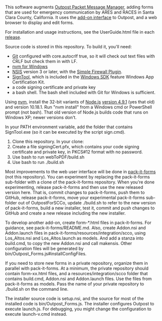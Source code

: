 This software augments
[Outpost Packet Message Manager](https://www.outpostpm.org),
adding forms that are used for emergency communication by ARES and RACES
in Santa Clara County, California.
It uses the [add-on interface](http://www.outpostpm.org/docs/Outpost320-AddonUG.pdf)
to Outpost, and a web browser to display and edit forms.

For installation and usage instructions, see the UserGuide.html file in each [release](https://github.com/jmkristian/OutpostForSCCo/releases).

Source code is stored in this repository.
To build it, you'll need:
* [Git](https://git-scm.com/downloads) configured with core.autocrlf true,
  so it will check out text files with CRLF but check them in with LF.
* [nvm for Windows](https://github.com/coreybutler/nvm-windows)
* [NSIS](http://nsis.sourceforge.net) version 3 or later,
  with the [Simple Firewall Plugin](https://nsis.sourceforge.io/NSIS_Simple_Firewall_Plugin).
* [SignTool](https://docs.microsoft.com/en-us/windows/win32/seccrypto/signtool),
  which is included in the
  [Windows SDK](https://developer.microsoft.com/en-us/windows/downloads/sdk-archive/)
  feature Windows App Certification Kit.
* a code signing certificate and private key
* a bash shell.
  The bash shell included with Git for Windows is sufficient.

Using [nvm](https://github.com/coreybutler/nvm-windows),
install the 32-bit variants of
[Node.js](https://nodejs.org/en/download/)
[version 4.9.1](https://nodejs.org/download/release/v4.9.1/) (yes that old)
and version 10.18.1.
Run "nvm install" from a Windows cmd or PowerShell prompt (not bash).
That old version of Node.js builds code that runs on Windows XP; newer versions don't.

In your PATH environment variable, add the folder that contains SignTool.exe
(so it can be executed by the script sign.cmd).

1. Clone this repository. In your clone:
1. Create a file signingCert.pfx,
   which contains your code signing certificate and private key,
   in PKCS#12 format with no password.
1. Use bash to run webToPDF/build.sh
1. Use bash to run ./build.sh

Most improvements to the web user interface will be done in
[pack-it-forms](https://github.com/jmkristian/pack-it-forms/blob/SCCo.2/README.md)
(not this repository). You can experiment by replacing the pack-it-forms sub-folder
with a clone of the pack-it-forms repository.
When you're done experimenting, release pack-it-forms and then use the new released version here.
That is, commit changes to pack-it-forms, push them to GitHub, release pack-it-forms,
move your experimental pack-it-forms sub-folder out of OutpostForSCCo,
update ./build.sh to refer to the new version of pack-it-forms,
build a new installer, test it,
commit and push changes to GitHub and create a new release including the new installer.

To develop another add-on, create form-*.html files in pack-it-forms.
For guidance, see pack-it-forms/README.md.
Also, create Addon.nsi and Addon.launch files in pack-it-forms/resources/integration/scco,
using Los\_Altos.nsi and Los\_Altos.launch as models.
And add a stanza into build.cmd, to copy the new Addon.nsi and call makensis.
Other configuration files will be generated by bin/Outpost\_Forms.js#installConfigFiles.

If you need to store new forms in a private repository, organize them in parallel with pack-it-forms.
At a minimum, the private repository should contain form-xx.html files,
and a resources/integration/scco folder that contains build.cmd, Addon.nsi and Addon.launch files.
Use the files from pack-it-forms as models.
Pass the name of your private repository to ./build.sh on the command line.

The installer source code is setup.nsi, and
the source for most of the installed code is bin/Outpost\_Forms.js.
The installer configures Outpost to execute launch.js.
For debugging, you might change the configuration to execute launch-v.cmd instead.
